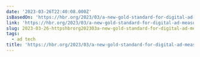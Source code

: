 ```yaml
---
date: '2023-03-26T22:40:08.000Z'
isBasedOn: 'https://hbr.org/2023/03/a-new-gold-standard-for-digital-ad-measurement'
link: 'https://hbr.org/2023/03/a-new-gold-standard-for-digital-ad-measurement'
slug: 2023-03-26-httpshbrorg202303a-new-gold-standard-for-digital-ad-measurement
tags:
  - ad tech
title: 'https://hbr.org/2023/03/a-new-gold-standard-for-digital-ad-measurement'
---
```


